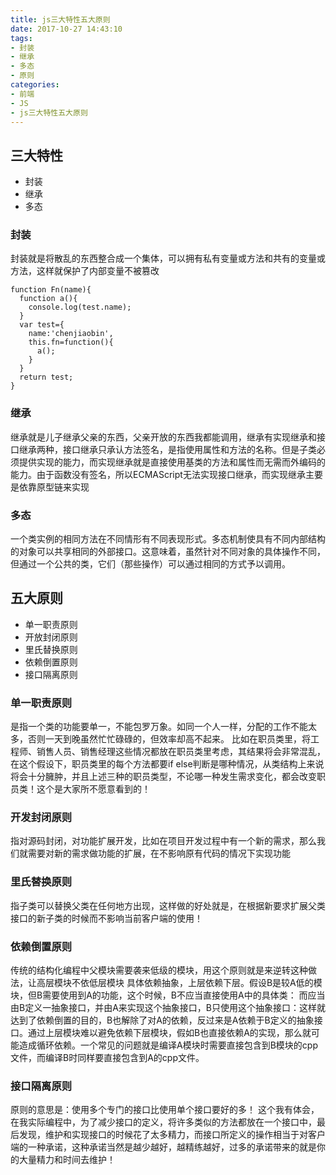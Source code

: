 ```yaml
---
title: js三大特性五大原则
date: 2017-10-27 14:43:10
tags: 
- 封装
- 继承
- 多态
- 原则
categories:
- 前端
- JS
- js三大特性五大原则
---
```

## 三大特性
* 封装
* 继承
* 多态
### 封装
封装就是将散乱的东西整合成一个集体，可以拥有私有变量或方法和共有的变量或方法，这样就保护了内部变量不被篡改
```
function Fn(name){
  function a(){
    console.log(test.name);
  }
  var test={
    name:'chenjiaobin',
    this.fn=function(){
      a();
    }
  }
  return test;
}
```
### 继承
继承就是儿子继承父亲的东西，父亲开放的东西我都能调用，继承有实现继承和接口继承两种，接口继承只承认方法签名，是指使用属性和方法的名称。但是子类必须提供实现的能力，而实现继承就是直接使用基类的方法和属性而无需而外编码的能力。由于函数没有签名，所以ECMAScript无法实现接口继承，而实现继承主要是依靠原型链来实现
### 多态
一个类实例的相同方法在不同情形有不同表现形式。多态机制使具有不同内部结构的对象可以共享相同的外部接口。这意味着，虽然针对不同对象的具体操作不同，但通过一个公共的类，它们（那些操作）可以通过相同的方式予以调用。

## 五大原则
* 单一职责原则
* 开放封闭原则
* 里氏替换原则
* 依赖倒置原则
* 接口隔离原则

### 单一职责原则
是指一个类的功能要单一，不能包罗万象。如同一个人一样，分配的工作不能太多，否则一天到晚虽然忙忙碌碌的，但效率却高不起来。
 比如在职员类里，将工程师、销售人员、销售经理这些情况都放在职员类里考虑，其结果将会非常混乱，在这个假设下，职员类里的每个方法都要if else判断是哪种情况，从类结构上来说将会十分臃肿，并且上述三种的职员类型，不论哪一种发生需求变化，都会改变职员类！这个是大家所不愿意看到的！
### 开发封闭原则
指对源码封闭，对功能扩展开发，比如在项目开发过程中有一个新的需求，那么我们就需要对新的需求做功能的扩展，在不影响原有代码的情况下实现功能
### 里氏替换原则
指子类可以替换父类在任何地方出现，这样做的好处就是，在根据新要求扩展父类接口的新子类的时候而不影响当前客户端的使用！
### 依赖倒置原则
传统的结构化编程中父模块需要袭来低级的模块，用这个原则就是来逆转这种做法，让高层模块不依低层模块
具体依赖抽象，上层依赖下层。假设B是较A低的模块，但B需要使用到A的功能，这个时候，B不应当直接使用A中的具体类： 而应当由B定义一抽象接口，并由A来实现这个抽象接口，B只使用这个抽象接口：这样就达到了依赖倒置的目的，B也解除了对A的依赖，反过来是A依赖于B定义的抽象接口。通过上层模块难以避免依赖下层模块，假如B也直接依赖A的实现，那么就可能造成循环依赖。一个常见的问题就是编译A模块时需要直接包含到B模块的cpp文件，而编译B时同样要直接包含到A的cpp文件。
### 接口隔离原则
原则的意思是：使用多个专门的接口比使用单个接口要好的多！
这个我有体会，在我实际编程中，为了减少接口的定义，将许多类似的方法都放在一个接口中，最后发现，维护和实现接口的时候花了太多精力，而接口所定义的操作相当于对客户端的一种承诺，这种承诺当然是越少越好，越精练越好，过多的承诺带来的就是你的大量精力和时间去维护！
